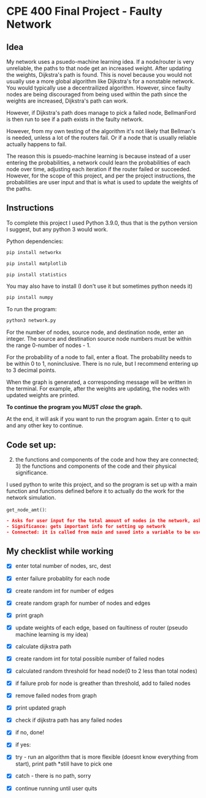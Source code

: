 # CPE 400 Final Project - Faulty Network

## Idea
My network uses a psuedo-machine learning idea. If a node/router is very unreliable, the paths to that node get an increased weight.
After updating the weights, Dijkstra's path is found. This is novel because you would not usually use a more global algorithm like Dijkstra's for a nonstable network.
You would typically use a decentrailized algorithm. However, since faulty nodes are being discouraged from being used within the path since the weights are increased, Dijkstra's path can work.

However, if Dijkstra's path does manage to pick a failed node, BellmanFord is then run to see if a path exists in the faulty network.

However, from my own testing of the algorithm it's not likely that Bellman's is needed, unless a lot of the routers fail. Or if a node that is usually reliable actually happens to fail.

The reason this is psuedo-machine learning is because instead of a user entering the probabilities, a network could learn the probabilities of each node over time, adjusting each iteration if the router failed or succeeded. However, for the scope of this project, and per the project instructions, the probabilities are user input and that is what is used to update the weights of the paths.


## Instructions
To complete this project I used Python 3.9.0, thus that is the python version I suggest, but any python 3 would work.

Python dependencies:

```bash
pip install networkx 
```

```bash
pip install matplotlib 
```

```bash
pip install statistics 
```

You may also have to install (I don't use it but sometimes python needs it)
```bash
pip install numpy 
```

To run the program:
```bash
python3 network.py 
```

For the number of nodes, source node, and destination node, enter an integer.
The source and destination source node numbers must be within the range 0-number of nodes - 1.

For the probability of a node to fail, enter a float.
The probability needs to be within 0 to 1, noninclusive.
There is no rule, but I recommend entering up to 3 decimal points.

When the graph is generated, a corresponding message will be written in the terminal.
For example, after the weights are updating, the nodes with updated weights are printed.

**To continue the program you MUST _close_ the graph.**

At the end, it will ask if you want to run the program again. Enter q to quit and any other key to continue.

## Code set up:
2) the functions and components of the code and how they are connected; 3) the functions and components of the code and their physical significance.

I used python to write this project, and so the program is set up with a main function and functions defined before it to actually do the work for the network simulation.

`get_node_amt()`:

```json
- Asks for user input for the total amount of nodes in the network, asks until valid input is submitted
- Significance: gets important info for setting up network
- Connected: it is called from main and saved into a variable to be used later
```

## My checklist while working
- [x] enter total number of nodes, src, dest

- [x] enter failure probablity for each node

- [x] create random int for number of edges

- [x] create random graph for number of nodes and edges

- [x] print graph

- [x] update weights of each edge, based on faultiness of router (pseudo machine learning is my idea)

- [x] calculate dijkstra path

- [x] create random int for total possible number of failed nodes

- [x] calculated random threshold for head node(0 to 2 less than total nodes)

- [x] if failure prob for node is greather than threshold, add to failed nodes

- [x] remove failed nodes from graph

- [x] print updated graph

- [x] check if dijkstra path has any failed nodes

- [x] if no, done!

- [x] if yes:

- [x] try - run an algorithm that is more flexible (doesnt know everything from start), print path \*still have to pick one

- [x] catch - there is no path, sorry

- [x] continue running until user quits
